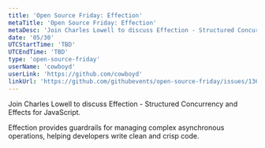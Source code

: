```yaml
---
title: 'Open Source Friday: Effection'
metaTitle: 'Open Source Friday: Effection'
metaDesc: 'Join Charles Lowell to discuss Effection - Structured Concurrency and Effects for JavaScript.'
date: '05/30'
UTCStartTime: 'TBD'
UTCEndTime: 'TBD'
type: 'open-source-friday'
userName: 'cowboyd'
userLink: 'https://github.com/cowboyd'
linkUrl: 'https://github.com/githubevents/open-source-friday/issues/136'
---
```


Join Charles Lowell to discuss Effection - Structured Concurrency and Effects for JavaScript.

Effection provides guardrails for managing complex asynchronous operations, helping developers write clean and crisp code.